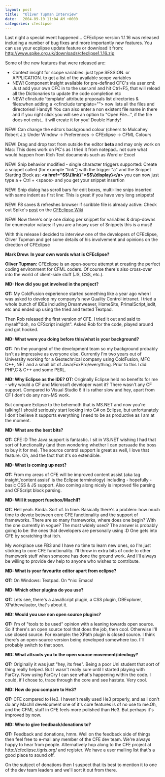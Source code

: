```yaml
---
layout: post
title:  "Oliver Tupman Interview"
date:   2004-09-10 11:04 AM +0000
categories: cfeclipse
---
```

Last night a special event happened... CFEclipse version 1.1.16 was released including a number of bug fixes and more importantly new features.
You can use your ecplipse update feature or download it from: <a href="http://www.spike.org.uk/downloads/cfeclipse1.1.16.zip">http://www.spike.org.uk/downloads/cfeclipse1.1.16.zip</a>
<p>Some of the new features that were released are:</p>
<ul>
<li>Context insight for scope variables: just type SESSION. or APPLICATION. to get a list of the available scope variables</li>
<li><span class="style2">NEW!</span> Component insight available for pre-defined CFC's via user.xml: Just add your own CFC in to the user.xml and hit Ctrl+F5, that will reload all the Dictionaries to update the code completion etc</li>
<li><span class="style2">NEW!</span> cfinclude 'template' attribute proposals list directories & files:when adding a <span class="style1">&lt;cfinclude template=""&gt;</span> now lists all the files and directories! Handy!! You can also enter a non existent file name in there and if you right click you will see an option to "Open File...", if the file does not exist.. it will create it for you! Double Handy!

</li>
</ul><p><span class="style2">NEW!</span> Can change the editors background colour (cheers to Mulcahey Robert J.): Under Window -&gt; Preferences -&gt; CFEclipse -&gt; CFML Colours



<span class="style2">NEW!</span> Drag and drop text from outside the editor <strong>beta</strong> and may only work on Mac: This does work on PC's as I tried it from notepad.. not sure what would happen from Rich Text documents such as Word or Excel</p>
<p><strong></strong><span class="style2">NEW!</span> Snip behavior modified - single character triggers supported: Create a snippet called (for example "link") with the trigger "a" and the Snippet Starting Block as: <strong>&lt;a href="$$\{link}"&gt;$$\{display}&lt;/a&gt;</strong> you can now just type a + Ctrl + &lt;space&gt; and you get your snippet insertion</p>
<p><span class="style2">NEW!</span> Snip dialog has scroll bars for edit boxes, multi-line snips inserted with same indent as first line: This is great if you have very long snippets!</p>
<p><span class="style2">NEW!</span> F8 saves & refreshes browser if scribble file is already active: Check out Spike's <a href="http://www.spike.org.uk/cfeclipse/space/Scribble+pad" target="_blank">post</a> on the <a href="http://www.spike.org.uk/cfeclipse/space/" target="_blank">CFEclipse Wiki</a></p>
<p><span class="style2">NEW!</span> Now there's only one dialog per snippet for variables &amp; drop-downs for enumerator values: if you are a heavy user of Snippets this is a must!

</p>
<p>With this release I decided to interview one of the developers of CFEclipse, Oliver Tupman and get some details of his involvement and opinions on the direction of CFEclipse </p>
<p><strong>Mark Drew: In your own words what is CFEclipse? </strong>

<strong>Oliver Tupman:</strong> CFEclipse is an open-source attempt at creating the perfect coding environment for CFML coders. Of course there's also cross-over into the world of client-side stuff (JS, CSS, etc.).

</p>
<p><strong>MD: How did you get involved in the project? </strong>

<strong>OT:</strong> My ColdFusion experience started something like a year ago when I was asked to develop my company's new Quality Control intranet. I tried a whole bunch of IDEs including Dreamweaver, HomeSite, PrimalScript,jedit, etc and ended up using the tried and tested Textpad.

Then Rob released the first version of CFE. I tried it out and said to myself"doh, no CFScript insight". Asked Rob for the code, played around and got hooked. </p>
<p>

<strong>MD: What were you doing before this/what is your background?

</strong><strong>OT: </strong>I'm the youngest of the development team so my background probably isn't as impressive as everyone else. Currently I'm two years out of University working for a Geotechnical company using ColdFusion, MFC C++,.NET and a small bit of Java/FoxPro/everything. Prior to this I did PHP,C & C++ and some PERL.

<strong>MD: Why Eclipse as the IDE?
OT:</strong> Originally Eclipse held no benefits for me - why would a CF and Microsoft developer want it? There wasn't any CF support. Compared to Visual Studio 6 it is rather slow and hey, apart from CF I don't do any non-MS work.

But compare Eclipse to the behemoth that is MS.NET and now you're talking! I should seriously start looking into C# on Eclipse, but unfortunately I don't believe it supports everything I need to be as productive as I am at the moment. </p>
<p>

<strong>MD: What are the best bits?

</strong><strong>OT:</strong> CFE :D The Java support is fantastic. I sit in VS.NET wishing I had that sort of functionality (and then wondering whether I can persuade the boss to buy it for me). The source control support is great as well, I love that feature. Oh, and the fact that it's so extendible.</p>
<p>

<strong>MD: What is coming up next?

</strong><strong>OT: </strong>From my areas of CFE will be improved content assist (aka tag insight,'content assist' is the Eclipse terminology) including - hopefully -basic CSS &amp; JS support. Also coming along nicely is improved file parsing and CFScript block parsing.</p>
<p><strong>MD: Will it support fusebox/MachII?

OT:</strong> Hell yeah. Kinda. Sort of. In time. Basically there's a problem: how much time to devote between core CFE functionality and the support of frameworks. There are so many frameworks, where does one begin? With the one currently in vogue? The most widely used? The answer is probably going to be: the ones that developers are personally using :D One gets into CFE by scratching that itch.

My workplace use FB3 and I have no time to learn new ones, so I'm just sticking to core CFE functionality. I'll throw in extra bits of code to other framework stuff when someone has done the ground work. And I'll always be willing to provide dev help to anyone who wishes to contribute. </p>
<p>

<strong>MD: What is your favourite editor apart from eclipse?</strong>

<strong>OT:</strong> On Windows: Textpad. On *nix: Emacs! </p>
<p><strong>MD: Which other plugins do you use?</strong>

<strong>OT: </strong>Lets see, there's a JavaScript plugin, a CSS plugin, DBExplorer, XPathevaluator, that's about it. </p>
<p><strong>MD: Would you use non open source plugins?</strong>

<strong>OT:</strong> I'm of "tools to be used" opinion with a leaning towards open source. So if there's an open source tool that does the job, then cool. Otherwise I'll use closed source. For example: the XPath plugin is closed source. I think there's an open-source version being developed somewhere too. I'll probably switch to that soon. </p>
<p><strong>MD: What attracts you to the open source movement/ideology?</strong>

<strong>OT:</strong> Originally it was just "hey, its free". Being a poor Uni student that sort of thing really helped. But I wasn't really sure until I started playing with FarCry. Now using FarCry I can see what's happening within the code. I could, if I chose to, trace through the core and see hastate. Very cool.</p>
<p><strong>MD: How do you compare to He3?</strong>

<strong>OT: </strong>CFE compared to He3. I haven't really used He3 properly, and as I don't do any MachII development one of it's core features is of no use to me.Oh, and the CFML stuff in CFE feels more polished than He3. But perhaps it's improved by now. </p>
<p><strong>MD: Who to give feedback/donations to?</strong>

<strong>OT:</strong> Feedback and donations, hmm. Well on the feedback side of things then feel free to e-mail any member of the CFE dev team. We're always happy to hear from people. Alternatively hop along to the CFE project at <a href="http://cfeclipse.tigris.org/" target="_blank">http://cfeclipse.tigris.org/</a> and register. We have a user mailing list that's a good place to sound off.

On the subject of donations then I suspect that its best to mention it to one of the dev team leaders and we'll sort it out from there.</p>